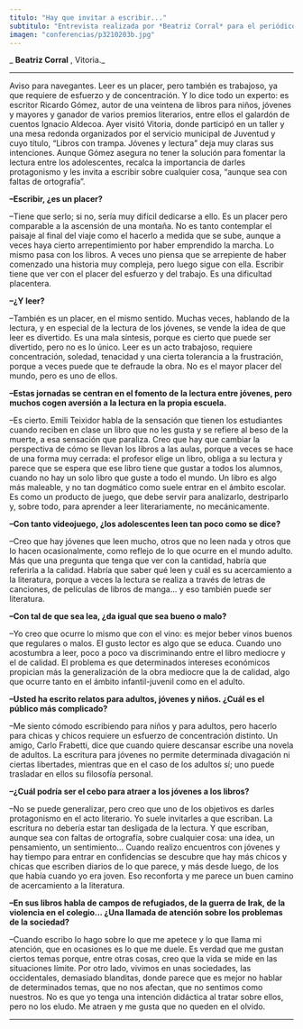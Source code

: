 ```yaml
---
titulo: "Hay que invitar a escribir..."
subtitulo: "Entrevista realizada por *Beatriz Corral* para el periódico *El Correo*, de Vitoria, publicada el miércoles 1 de octubre de 2008. "
imagen: "conferencias/p3210203b.jpg"
---
```

_ **Beatriz Corral** , Vitoria._

* * *

Aviso para navegantes. Leer es un placer, pero también es trabajoso, ya que requiere de esfuerzo y de concentración. Y lo dice todo un experto: es escritor Ricardo Gómez, autor de una veintena de libros para niños, jóvenes y mayores y ganador de varios premios literarios, entre ellos el galardón de cuentos Ignacio Aldecoa. Ayer visitó Vitoria, donde participó en un taller y una mesa redonda organizados por el servicio municipal de Juventud y cuyo título, “Libros con trampa. Jóvenes y lectura” deja muy claras sus intenciones. Aunque Gómez asegura no tener la solución para fomentar la lectura entre los adolescentes, recalca la importancia de darles protagonismo y les invita a escribir sobre cualquier cosa, “aunque sea con faltas de ortografía”.

**–Escribir, ¿es un placer?**

–Tiene que serlo; si no, sería muy difícil dedicarse a ello. Es un placer pero comparable a la ascensión de una montaña. No es tanto contemplar el paisaje al final del viaje como el hacerlo a medida que se sube, aunque a veces haya cierto arrepentimiento por haber emprendido la marcha. Lo mismo pasa con los libros. A veces uno piensa que se arrepiente de haber comenzado una historia muy compleja, pero luego sigue con ella. Escribir tiene que ver con el placer del esfuerzo y del trabajo. Es una dificultad placentera.

**–¿Y leer?**

–También es un placer, en el mismo sentido. Muchas veces, hablando de la lectura, y en especial de la lectura de los jóvenes, se vende la idea de que leer es divertido. Es una mala síntesis, porque es cierto que puede ser divertido, pero no es lo único. Leer es un acto trabajoso, requiere concentración, soledad, tenacidad y una cierta tolerancia a la frustración, porque a veces puede que te defraude la obra. No es el mayor placer del mundo, pero es uno de ellos.

**–Estas jornadas se centran en el fomento de la lectura entre jóvenes, pero muchos cogen aversión a la lectura en la propia escuela.**

–Es cierto. Emili Teixidor habla de la sensación que tienen los estudiantes cuando reciben en clase un libro que no les gusta y se refiere al beso de la muerte, a esa sensación que paraliza. Creo que hay que cambiar la perspectiva de cómo se llevan los libros a las aulas, porque a veces se hace de una forma muy cerrada: el profesor elige un libro, obliga a su lectura y parece que se espera que ese libro tiene que gustar a todos los alumnos, cuando no hay un solo libro que guste a todo el mundo. Un libro es algo más maleable, y no tan dogmático como suele entrar en el ámbito escolar. Es como un producto de juego, que debe servir para analizarlo, destriparlo y, sobre todo, para aprender a leer literariamente, no mecánicamente.

**–Con tanto videojuego, ¿los adolescentes leen tan poco como se dice?**

–Creo que hay jóvenes que leen mucho, otros que no leen nada y otros que lo hacen ocasionalmente, como reflejo de lo que ocurre en el mundo adulto. Más que una pregunta que tenga que ver con la cantidad, habría que referirla a la calidad. Habría que saber qué leen y cuál es su acercamiento a la literatura, porque a veces la lectura se realiza a través de letras de canciones, de películas de libros de manga… y eso también puede ser literatura.

**–Con tal de que sea lea, ¿da igual que sea bueno o malo?**

–Yo creo que ocurre lo mismo que con el vino: es mejor beber vinos buenos que regulares o malos. El gusto lector es algo que se educa. Cuando uno acostumbra a leer, poco a poco va discriminando entre el libro mediocre y el de calidad. El problema es que determinados intereses económicos propician más la generalización de la obra mediocre que la de calidad, algo que ocurre tanto en el ámbito infantil-juvenil como en el adulto.

**–Usted ha escrito relatos para adultos, jóvenes y niños. ¿Cuál es el público más complicado?**

–Me siento cómodo escribiendo para niños y para adultos, pero hacerlo para chicas y chicos requiere un esfuerzo de concentración distinto. Un amigo, Carlo Frabetti, dice que cuando quiere descansar escribe una novela de adultos. La escritura para jóvenes no permite determinada divagación ni ciertas libertades, mientras que en el caso de los adultos sí; uno puede trasladar en ellos su filosofía personal.

**–¿Cuál podría ser el cebo para atraer a los jóvenes a los libros?**

–No se puede generalizar, pero creo que uno de los objetivos es darles protagonismo en el acto literario. Yo suele invitarles a que escriban. La escritura no debería estar tan desligada de la lectura. Y que escriban, aunque sea con faltas de ortografía, sobre cualquier cosa: una idea, un pensamiento, un sentimiento… Cuando realizo encuentros con jóvenes y hay tiempo para entrar en confidencias se descubre que hay más chicos y chicas que escriben diarios de lo que parece, y más desde luego, de los que había cuando yo era joven. Eso reconforta y me parece un buen camino de acercamiento a la literatura.

**–En sus libros habla de campos de refugiados, de la guerra de Irak, de la violencia en el colegio… ¿Una llamada de atención sobre los problemas de la sociedad?**

–Cuando escribo lo hago sobre lo que me apetece y lo que llama mi atención, que en ocasiones es lo que me duele. Es verdad que me gustan ciertos temas porque, entre otras cosas, creo que la vida se mide en las situaciones límite. Por otro lado, vivimos en unas sociedades, las occidentales, demasiado blanditas, donde parece que es mejor no hablar de determinados temas, que no nos afectan, que no sentimos como nuestros. No es que yo tenga una intención didáctica al tratar sobre ellos, pero no los eludo. Me atraen y me gusta que no queden en el olvido.

* * *
